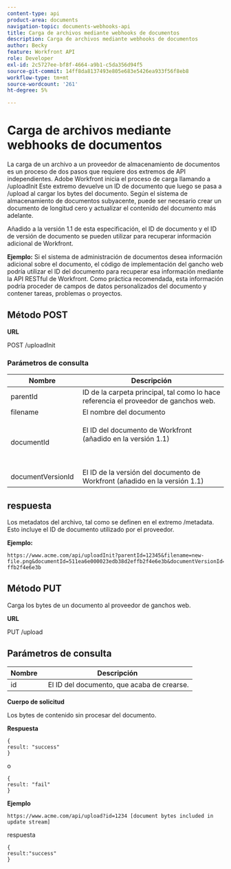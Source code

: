 ```yaml
---
content-type: api
product-area: documents
navigation-topic: documents-webhooks-api
title: Carga de archivos mediante webhooks de documentos
description: Carga de archivos mediante webhooks de documentos
author: Becky
feature: Workfront API
role: Developer
exl-id: 2c5727ee-bf8f-4664-a9b1-c5da356d94f5
source-git-commit: 14ff8da8137493e805e683e5426ea933f56f8eb8
workflow-type: tm+mt
source-wordcount: '261'
ht-degree: 5%

---
```



# Carga de archivos mediante webhooks de documentos

La carga de un archivo a un proveedor de almacenamiento de documentos es un proceso de dos pasos que requiere dos extremos de API independientes. Adobe Workfront inicia el proceso de carga llamando a /uploadInit Este extremo devuelve un ID de documento que luego se pasa a /upload al cargar los bytes del documento. Según el sistema de almacenamiento de documentos subyacente, puede ser necesario crear un documento de longitud cero y actualizar el contenido del documento más adelante.

Añadido a la versión 1.1 de esta especificación, el ID de documento y el ID de versión de documento se pueden utilizar para recuperar información adicional de Workfront.

**Ejemplo:** Si el sistema de administración de documentos desea información adicional sobre el documento, el código de implementación del gancho web podría utilizar el ID del documento para recuperar esa información mediante la API RESTful de Workfront. Como práctica recomendada, esta información podría proceder de campos de datos personalizados del documento y contener tareas, problemas o proyectos.

## Método POST

**URL**

POST /uploadInit

### Parámetros de consulta

<table style="table-layout:auto"> 
 <col> 
 <col> 
 <thead> 
  <tr> 
   <th>Nombre </th> 
   <th>Descripción</th> 
  </tr> 
 </thead> 
 <tbody> 
  <tr> 
   <td>parentId </td> 
   <td>ID de la carpeta principal, tal como lo hace referencia el proveedor de ganchos web.</td> 
  </tr> 
  <tr> 
   <td>filename </td> 
   <td>El nombre del documento</td> 
  </tr> 
  <tr> 
   <td>documentId</td> 
   <td> <p>El ID del documento de Workfront (añadido en la versión 1.1)</p> <p> </p> </td> 
  </tr> 
  <tr> 
   <td>documentVersionId </td> 
   <td>El ID de la versión del documento de Workfront (añadido en la versión 1.1) </td> 
  </tr> 
 </tbody> 
</table>

## respuesta

Los metadatos del archivo, tal como se definen en el extremo /metadata. Esto incluye el ID de documento utilizado por el proveedor.

**Ejemplo:**

```
https://www.acme.com/api/uploadInit?parentId=12345&filename=new-file.png&documentId=511ea6e000023edb38d2effb2f4e6e3b&documentVersionId=511ea6e000023edb38d2e ffb2f4e6e3b
```

## Método PUT

Carga los bytes de un documento al proveedor de ganchos web.

**URL**

PUT /upload

## Parámetros de consulta

| Nombre  | Descripción |
|---|---|
| id  |  El ID del documento, que acaba de crearse. |


**Cuerpo de solicitud**

Los bytes de contenido sin procesar del documento.

**Respuesta**

```
{
result: "success"
}
```

o

```
{
result: "fail"
}
```

**Ejemplo**

`https://www.acme.com/api/upload?id=1234 [document bytes included in update stream]`

respuesta

```
{
result:"success"
}
```
